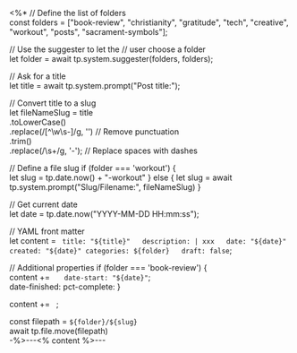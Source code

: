 <%*
// Define the list of folders  
const folders = ["book-review", "christianity", "gratitude", "tech", "creative", "workout", "posts", "sacrament-symbols"];

// Use the suggester to let the 
// user choose a folder  
let folder = await tp.system.suggester(folders, folders);

// Ask for a title  
let title = await tp.system.prompt("Post title:");

// Convert title to a slug  
let fileNameSlug = title  
	.toLowerCase()  
	.replace(/[^\w\s-]/g, '') // Remove punctuation  
	.trim()  
	.replace(/\s+/g, '-'); // Replace spaces with dashes

// Define a file slug
if (folder === 'workout') {  
	let slug = tp.date.now() + "-workout"
} else {
    let slug = await tp.system.prompt("Slug/Filename:", fileNameSlug)
}

// Get current date  
let date = tp.date.now("YYYY-MM-DD HH:mm:ss");


// YAML front matter  
let content = `
title: "${title}"  
description: |
  xxx  
date: "${date}"  
created: "${date}"
categories: ${folder}  
draft: false`;

// Additional properties
if (folder === 'book-review') {  
	content += `  
date-start: "${date}"`;  
date-finished: 
pct-complete:
} 

content += `
`;

const filepath = `${folder}/${slug}`  
await tp.file.move(filepath)  
-%>---<% content %>---
